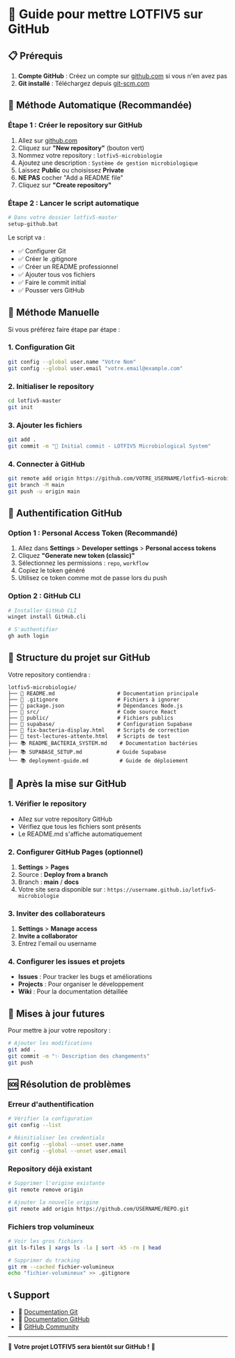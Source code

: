 # 🚀 Guide pour mettre LOTFIV5 sur GitHub

## 📋 Prérequis

1. **Compte GitHub** : Créez un compte sur [github.com](https://github.com) si vous n'en avez pas
2. **Git installé** : Téléchargez depuis [git-scm.com](https://git-scm.com/)

## 🎯 Méthode Automatique (Recommandée)

### Étape 1 : Créer le repository sur GitHub
1. Allez sur [github.com](https://github.com)
2. Cliquez sur **"New repository"** (bouton vert)
3. Nommez votre repository : `lotfiv5-microbiologie`
4. Ajoutez une description : `Système de gestion microbiologique`
5. Laissez **Public** ou choisissez **Private**
6. **NE PAS** cocher "Add a README file"
7. Cliquez sur **"Create repository"**

### Étape 2 : Lancer le script automatique
```bash
# Dans votre dossier lotfiv5-master
setup-github.bat
```

Le script va :
- ✅ Configurer Git
- ✅ Créer le .gitignore
- ✅ Créer un README professionnel
- ✅ Ajouter tous vos fichiers
- ✅ Faire le commit initial
- ✅ Pousser vers GitHub

## 🔧 Méthode Manuelle

Si vous préférez faire étape par étape :

### 1. Configuration Git
```bash
git config --global user.name "Votre Nom"
git config --global user.email "votre.email@example.com"
```

### 2. Initialiser le repository
```bash
cd lotfiv5-master
git init
```

### 3. Ajouter les fichiers
```bash
git add .
git commit -m "🚀 Initial commit - LOTFIV5 Microbiological System"
```

### 4. Connecter à GitHub
```bash
git remote add origin https://github.com/VOTRE_USERNAME/lotfiv5-microbiologie.git
git branch -M main
git push -u origin main
```

## 🔑 Authentification GitHub

### Option 1 : Personal Access Token (Recommandé)
1. Allez dans **Settings** > **Developer settings** > **Personal access tokens**
2. Cliquez **"Generate new token (classic)"**
3. Sélectionnez les permissions : `repo`, `workflow`
4. Copiez le token généré
5. Utilisez ce token comme mot de passe lors du push

### Option 2 : GitHub CLI
```bash
# Installer GitHub CLI
winget install GitHub.cli

# S'authentifier
gh auth login
```

## 📁 Structure du projet sur GitHub

Votre repository contiendra :

```
lotfiv5-microbiologie/
├── 📄 README.md                    # Documentation principale
├── 📄 .gitignore                   # Fichiers à ignorer
├── 📄 package.json                 # Dépendances Node.js
├── 📁 src/                         # Code source React
├── 📁 public/                      # Fichiers publics
├── 📁 supabase/                    # Configuration Supabase
├── 🔧 fix-bacteria-display.html    # Scripts de correction
├── 🔧 test-lectures-attente.html   # Scripts de test
├── 📚 README_BACTERIA_SYSTEM.md    # Documentation bactéries
├── 📚 SUPABASE_SETUP.md           # Guide Supabase
└── 📚 deployment-guide.md          # Guide de déploiement
```

## 🎉 Après la mise sur GitHub

### 1. Vérifier le repository
- Allez sur votre repository GitHub
- Vérifiez que tous les fichiers sont présents
- Le README.md s'affiche automatiquement

### 2. Configurer GitHub Pages (optionnel)
1. **Settings** > **Pages**
2. Source : **Deploy from a branch**
3. Branch : **main** / **docs**
4. Votre site sera disponible sur : `https://username.github.io/lotfiv5-microbiologie`

### 3. Inviter des collaborateurs
1. **Settings** > **Manage access**
2. **Invite a collaborator**
3. Entrez l'email ou username

### 4. Configurer les issues et projets
- **Issues** : Pour tracker les bugs et améliorations
- **Projects** : Pour organiser le développement
- **Wiki** : Pour la documentation détaillée

## 🔄 Mises à jour futures

Pour mettre à jour votre repository :

```bash
# Ajouter les modifications
git add .
git commit -m "✨ Description des changements"
git push
```

## 🆘 Résolution de problèmes

### Erreur d'authentification
```bash
# Vérifier la configuration
git config --list

# Réinitialiser les credentials
git config --global --unset user.name
git config --global --unset user.email
```

### Repository déjà existant
```bash
# Supprimer l'origine existante
git remote remove origin

# Ajouter la nouvelle origine
git remote add origin https://github.com/USERNAME/REPO.git
```

### Fichiers trop volumineux
```bash
# Voir les gros fichiers
git ls-files | xargs ls -la | sort -k5 -rn | head

# Supprimer du tracking
git rm --cached fichier-volumineux
echo "fichier-volumineux" >> .gitignore
```

## 📞 Support

- 📖 [Documentation Git](https://git-scm.com/doc)
- 📖 [Documentation GitHub](https://docs.github.com/)
- 💬 [GitHub Community](https://github.community/)

---

🎯 **Votre projet LOTFIV5 sera bientôt sur GitHub !** 🚀 